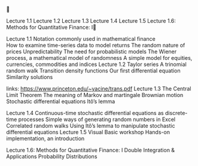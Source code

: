  
 


Lecture 1.1
Lecture 1.2
Lecture 1.3
Lecture 1.4
Lecture 1.5
Lecture 1.6: Methods for Quantitative Finance: I
 
Lecture 1.1
Notation commonly used in mathematical finance                                                  
How to examine time-series data to model returns
The random nature of prices
Unpredictability
The need for probabilistic models
The Wiener process, a mathematical model of randomness
A simple model for equities, currencies, commodities and indices
Lecture 1.2
Taylor series
A trinomial random walk
Transition density functions
Our first differential equation
Similarity solutions
 
links:
https://www.princeton.edu/~yacine/trans.pdf
Lecture 1.3
The Central Limit Theorem
The meaning of Markov and martingale
Brownian motion
Stochastic differential equations
Itô’s lemma
 
Lecture 1.4
Continuous-time stochastic differential equations as discrete-time processes
Simple ways of generating random numbers in Excel
Correlated random walks
Using Itô’s lemma to manipulate stochastic differential equations
Lecture 1.5
Visual Basic workshop
Hands-on implementation, an introduction
 
Lecture 1.6: Methods for Quantitative Finance: I
Double Integration & Applications
Probability Distributions
